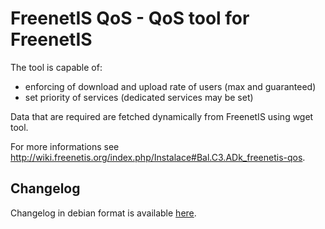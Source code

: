 FreenetIS QoS - QoS tool for FreenetIS
======================================
 
The tool is capable of:
- enforcing of download and upload rate of users (max and guaranteed)
- set priority of services (dedicated services may be set)

Data that are required are fetched dynamically from FreenetIS using wget tool.

For more informations see <http://wiki.freenetis.org/index.php/Instalace#Bal.C3.ADk_freenetis-qos>.

Changelog
---------

Changelog in debian format is available [here](deb/changelog).

